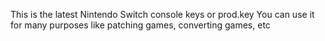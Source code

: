This is the latest Nintendo Switch console keys or prod.key
You can use it for many purposes like patching games, converting games, etc

